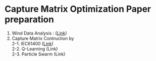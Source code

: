 # Capture Matrix Optimization Paper preparation
1. Wind Data Analysis : (<a href='https://drive.google.com/open?id=1f9DPea_v8_TTihMQQTAU-qR2ZtKXi2x5'>Link</a>)  
2. Capture Matrix Contruction by  
  2-1. IEC61400 (<a href='https://drive.google.com/open?id=1dy9bNu9DpOUrhD3Yup0vZDFT6BOAw_Ze'>Link</a>)  
  2-2. Q-Learning (Link)  
  2-3. Particle Swarm (Link)  
  

